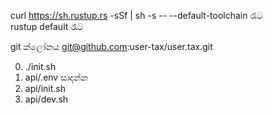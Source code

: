 curl https://sh.rustup.rs -sSf | sh -s -- --default-toolchain රෑට<br>rustup default රෑට

git ක්ලෝනය git@github.com:user-tax/user.tax.git

0. ./init.sh
1. api/.env සාදන්න
2. api/init.sh
3. api/dev.sh